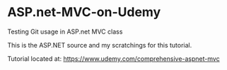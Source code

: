 # ASP.net-MVC-on-Udemy
Testing Git usage in ASP.net MVC class

This is the ASP.NET source and my scratchings for this tutorial.

Tutorial located at: https://www.udemy.com/comprehensive-aspnet-mvc


